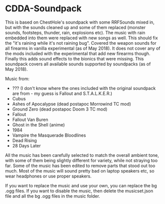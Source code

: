 # CDDA-Soundpack

This is based on ChestHole's soundpack with some RRFSounds mixed in, but with the sounds cleaned up and some of them replaced (monster sounds, footsteps, thunder, rain, explosions etc). The music with rain embedded into them were replaced with new songs as well. This should fix the "it's raining while it's not raining bug". Covered the weapon sounds for all firearms in vanilla experimental (as of May 2018). It does not cover any of the mods included with the experimental that add new firearms though. Finally this adds sound effects to the bionics that were missing. This soundpack covers all available sounds supported by soundpacks (as of May 2018).

Music from:
- ??? (I don't know where the ones included with the original soundpack are from - my guess is Fallout and S.T.A.L.K.E.R.)
- Cubus
- Ashes of Apocalypse (dead postapoc Morrowind TC mod)
- Ground Zero (dead postapoc Doom 3 TC mod)
- Fallout
- Fallout Van Buren
- Ghost in the Shell (anime)
- 1984
- Vampire the Masquerade Bloodlines
- Dead Rising
- 28 Days Later

All the music has been carefully selected to match the overall ambient tone, with some of them being slightly different for variety, while not straying too far. Some of the music has been edited to remove parts that stood out too much. Most of the music will sound pretty bad on laptop speakers etc, so wear headphones or use proper speakers.

If you want to replace the music and use your own, you can replace the bg .ogg files. If you want to disable the music, then delete the musicset.json file and all the bg .ogg files in the music folder.